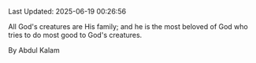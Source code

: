 Last Updated: 2025-06-19 00:26:56

All God's creatures are His family; and he is the most beloved of God who tries to do most good to God's creatures.

By Abdul Kalam
